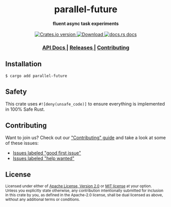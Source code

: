 <h1 align="center">parallel-future</h1>
<div align="center">
  <strong>
    fluent async task experiments
  </strong>
</div>

<br />

<div align="center">
  <!-- Crates version -->
  <a href="https://crates.io/crates/parallel-future">
    <img src="https://img.shields.io/crates/v/parallel-future.svg?style=flat-square"
    alt="Crates.io version" />
  </a>
  <!-- Downloads -->
  <a href="https://crates.io/crates/parallel-future">
    <img src="https://img.shields.io/crates/d/parallel-future.svg?style=flat-square"
      alt="Download" />
  </a>
  <!-- docs.rs docs -->
  <a href="https://docs.rs/parallel-future">
    <img src="https://img.shields.io/badge/docs-latest-blue.svg?style=flat-square"
      alt="docs.rs docs" />
  </a>
</div>

<div align="center">
  <h3>
    <a href="https://docs.rs/parallel-future">
      API Docs
    </a>
    <span> | </span>
    <a href="https://github.com/yoshuawuyts/parallel-future/releases">
      Releases
    </a>
    <span> | </span>
    <a href="https://github.com/yoshuawuyts/parallel-future/blob/master.github/CONTRIBUTING.md">
      Contributing
    </a>
  </h3>
</div>

## Installation
```sh
$ cargo add parallel-future
```

## Safety
This crate uses ``#![deny(unsafe_code)]`` to ensure everything is implemented in
100% Safe Rust.

## Contributing
Want to join us? Check out our ["Contributing" guide][contributing] and take a
look at some of these issues:

- [Issues labeled "good first issue"][good-first-issue]
- [Issues labeled "help wanted"][help-wanted]

[contributing]: https://github.com/yoshuawuyts/parallel-future/blob/master.github/CONTRIBUTING.md
[good-first-issue]: https://github.com/yoshuawuyts/parallel-future/labels/good%20first%20issue
[help-wanted]: https://github.com/yoshuawuyts/parallel-future/labels/help%20wanted

## License

<sup>
Licensed under either of <a href="LICENSE-APACHE">Apache License, Version
2.0</a> or <a href="LICENSE-MIT">MIT license</a> at your option.
</sup>

<br/>

<sub>
Unless you explicitly state otherwise, any contribution intentionally submitted
for inclusion in this crate by you, as defined in the Apache-2.0 license, shall
be dual licensed as above, without any additional terms or conditions.
</sub>
